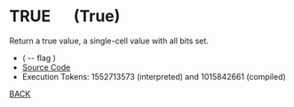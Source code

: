 # TRUE &emsp; (True)
Return a true value, a single-cell value with all bits set.
* ( -- flag )
* [Source Code](../words/core_ext/True.cs)
* Execution Tokens: 1552713573 (interpreted) and 1015842661 (compiled)


[BACK](builtins.md#True)
